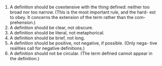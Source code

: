 1. A definition should be coextensive with the thing defined: neither too broad nor too narrow. (This is the most important rule, and the hard- est to obey. It concerns the extension of the term rather than the com- prehension.)
2. A definition should be clear, not obscure.
3. A definition should be literal, not metaphorical.
4. A definition should be brief, not long.
5. A definition should be positive, not negative, if possible. (Only nega-
tive realities call for negative definitions.)
6. A definition should not be circular. (The term defined cannot appear in
the definition.)
